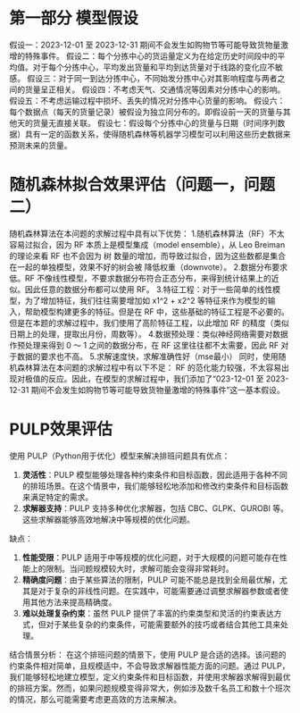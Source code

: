 # 第一部分  模型假设

假设一：2023-12-01 至 2023-12-31 期间不会发生如购物节等可能导致货物量激增的特殊事件。
假设二：每个分拣中心的货运量定义为在给定历史时间段中的平均值。对于每个分拣中心，平均发出货量和平均到达货量对于线路的变化应不敏感。
假设三：对于同一到达分拣中心，不同始发分拣中心对其影响程度与两者之间的货量呈正相关。
假设四：不考虑天气、交通情况等因素对分拣中心的影响。
假设五：不考虑运输过程中损坏、丢失的情况对分拣中心货量的影响。
假设六：每个数据点（每天的货量记录）被假设为独立同分布的。即假设前一天的货量与其他天的货量无直接关联。
假设七：假设每个分拣中心的货量与日期（时间序列数据）具有一定的函数关系，使得随机森林等机器学习模型可以利用这些历史数据来预测未来的货量。

# 随机森林拟合效果评估（问题一，问题二）

随机森林算法在本问题的求解过程中具有以下优势：
1.随机森林算法（RF）不太容易过拟合，因为 RF 本质上是模型集成（model ensemble），从 Leo Breiman 的理论来看 RF 也不会因为 树 数量的增加，而导致过拟合，因为这些数都是集合在一起的单独模型，效果不好的树会被 降低权重（downvote）。
2.数据分布要求低。RF 不像线性模型，不要求数据分布符合正态分布，来得到统计结果上的近似。因此任意的数据分布都可以使用 RF。
3.特征工程：对于一些简单的线性模型，为了增加特征，我们往往需要增加如 x1^2 + x2^2 等特征来作为模型的输入，帮助模型构建更多的特征。但是在 RF 中，这些基础的特征工程是不必要的。但是在本题的求解过程中，我们使用了高阶特征工程，以此增加 RF 的精度（类似日期上的处理，提取出月份，周数等）。
4.数据预处理：类似神经网络需要对数据作预处理来得到 0 ～ 1 之间的数据分布，在 RF 这里往往都不太需要，因此 RF 对于数据的要求也不高。
5.求解速度快，求解准确性好（mse最小）
同时，使用随机森林算法在本问题的求解过程中有以下不足：
RF 的范化能力较强，不太容易出现对极值的反应。因此，在模型的求解过程中，我们添加了“023-12-01 至 2023-12-31 期间不会发生如购物节等可能导致货物量激增的特殊事件”这一基本假设。

# PULP效果评估
使用 PULP（Python用于优化）模型来解决排班问题具有优点：
1. **灵活性**：PULP 模型能够处理各种约束条件和目标函数，因此适用于各种不同的排班场景。在这个情景中，我们能够轻松地添加和修改约束条件和目标函数来满足特定的需求。
2. **求解器支持**：PULP 支持多种优化求解器，包括 CBC、GLPK、GUROBI 等。这些求解器能够高效地解决中等规模的优化问题。

缺点：
1. **性能受限**：PULP 适用于中等规模的优化问题，对于大规模的问题可能存在性能上的限制。当问题规模较大时，求解可能会变得非常耗时。
2. **精确度问题**：由于某些算法的限制，PULP 可能不能总是找到全局最优解，尤其是对于复杂的非线性问题。在实践中，可能需要通过调整求解器参数或者使用其他方法来提高精确度。
3. **难以处理复杂约束**：虽然 PULP 提供了丰富的约束类型和灵活的约束表达方式，但对于某些复杂的约束条件，可能需要额外的技巧或者结合其他工具来处理。

结合情景分析：
在这个排班问题的情景下，使用 PULP 是合适的选择。该问题的约束条件相对简单，且规模适中，不会导致求解器性能方面的问题。通过 PULP，我们能够轻松地建立模型，定义约束条件和目标函数，并使用求解器求解得到最优的排班方案。然而，如果问题规模变得非常大，例如涉及数千名员工和数十个班次的情况，那么可能需要考虑更高效的方法来解决。
